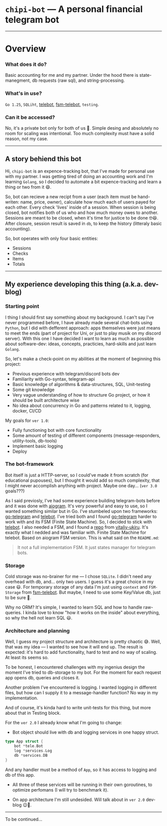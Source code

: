 # `chipi-bot` &mdash; A personal financial telegram bot

---

# Overview

### What does it do?

Basic accounting for me and my partner. Under the hood there is state-manegment, db requests (raw sql), and string-processing.

### What's in use?

`Go 1.25`, `SQLiht`, [telebot]("gopkg.in/telebot.v4"), [fsm-telebot](github.com/vitaliy-ukiru/fsm-telebot), `testing`.

### Can it be accessed?
No, it's a private bot only for both of us 💜. Simple desing and absolutely no room for scaling was intentional. Too much complexity must have a solid reason, not my case.

---

## A story behiend this bot
Hi, `chipi-bot` is an expence-tracking bot, that I've made for personal use with my partner. I was getting tired of doing an accounting work and I'm learning `Golang`, so I decided to automate a bit expence-tracking and learn a thing or two from it 😄.

So, bot can recieve a new recipt from a user (each item must be hand-writen: name, price, owner), calculate how much each of users payed for each other. Every check 'lives' inside of a session. When session is being closed, bot notifies both of us who and how much money owes to another. Sessions are meant to be closed, when it's time for justice to be done 🤓😆. After closure, session result is saved in `db`, to keep the history (litteraly basic accounting).

So, bot operates with only four basic entities:
- Sessions
- Checks
- Items
- Totals


---

## My experience developing this thing (a.k.a. dev-blog)
### Starting point
I thing I should first say something about my background. I can't say I've never programmed before, I have already made several chat-bots using `Python`, but I did with defferent approach: apps themselves were just means to meet the ends (part of project for Uni, or just to play musik on my discord server). With this one I have decided I want to learn as much as possible about software-dev: ideas, concepts, practicies, hard-skills and just learn `Golang`. 

So, let's make a check-point on my abilities at the moment of beginning this project:
- Previous experience with telegram/discord bots dev
- Familiarity with Go-syntax, telegram-api
- Basic knowledge of algorithms & data-structures, SQL, Unit-testing 
- Some git knowledge
- Very vague understanding of how to structure Go project, or how it should be built architecture wise
- No idea about concurrency in Go and patterns related to it, logging, docker, CI/CD

My goals for `ver 1.0`:
- Fully functioning bot with core functionality
- Some amount of testing of different components (message-responders, utility-tools, db-tools)
- Implement basic logging
- Deploy

### The bot-framework 
Bot itself is just a HTTP-server, so I could've made it from scratch (for educational pupouses), but I thought it would add so much complexity, that I might never accomplish anything with project. Maybe one day... (`ver 3.0` goals???)

As I said previosly, I've had some experience building telegram-bots before and it was done with [aiogram](https://github.com/aiogram/aiogram). It's very powerful and easy to use, so I wanted something similar but in Go. I've stumbeled upon two frameworks: [go-telegram](github.com/go-telegram/bot) and [telebot]("gopkg.in/telebot.v4"). I've tried both and I found [go-telegram](github.com/go-telegram/bot) harder to work with and its FSM (Finite State Machine). So, I decided to stick with [telebot]("gopkg.in/telebot.v4"). I also needed a FSM, and I found a [repo](github.com/vitaliy-ukiru/fsm-telebot/) from [vitaliy-ukiru](github.com/vitaliy-ukiru/). It's exactly what I nedded and was familiar with. 
Finite State Machine for telebot. Based on aiogram FSM version. This is what said on the `README.md`:

> It not a full implementation FSM. It just states manager for telegram bots.

### Storage
Cold storage was no-brainer for me &mdash; I chose `SQLite`. I didn't need any overhead with db, and... only two users. I guess it's a great choice in my case 😃. For temporary storage of any data I'm just using `context` and `FSM-Storage` from [fsm-telebot](github.com/vitaliy-ukiru/fsm-telebot/). But maybe, I need to use some Key/Value db, just to be sure 👀.

Why no ORM? It's simple, I wanted to learn SQL and how to handle raw-queries. I kinda love to know "how it works on the inside" about everything, so why the hell not learn SQL 😃.

### Architecture and planning
Well, I guess my project structure and architecture is pretty chaotic 😅. Well, that was my idea &mdash; I wanted to see how it will end up. The result is expected: it's hard to add functionality, hard to test and no way of scaling. At least its seems so.

To be honest, I encountered challenges with my ingenius design the moment I've tried to db-storage to my bot. For the moment for each request app opens db, queries and closes it. 

Another problem I've encountered is logging. I wanted logging in different files, but how can I supply it to a message-handler function? No way in my implementation.

And of course, it's kinda hard to write unit-tests for this thing, but more about that in Testing block.

For the `ver 2.0` I already know what I'm going to change:

- Bot object should live with db and logging services in one happy struct.
```Go
type App struct {
    bot *tele.Bot
    log *services.Log
    db *services.DB
}
```
And any handler must be a method of `App`, so it has access to logging and db of this app.

- All three of these services will be running in their own goroutines, to optimize perfomans (I will try to benchmark it).

- On app architecture I'm still undesided. Will talk about in `ver 2.0` dev-blog 😉👀.



---
To be continued...